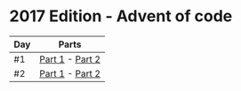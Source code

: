 # 2017 Edition - Advent of code

Day | Parts
--- | -----------------------------------------------------
#1  | [Part 1](day-1/part-1.js) - [Part 2](day-1/part-2.js)
#2  | [Part 1](day-2/part-1.js) - [Part 2](day-2/part-2.js)